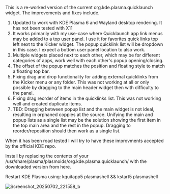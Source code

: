 This is a re-worked version of the current org.kde.plasma.quicklaunch widget. The improvements and fixes include.

1) Updated to work with KDE Plasma 6 and Wayland desktop rendering. It has not been tested with X11
2) It works primarily with my use-case where Quicklaunch app link menus may be added to a top user panel. I use it for favorites quick links top left next to the Kicker widget. The popup quicklink list will be dropdown in this case. I expect a bottom user panel location to also work.
3) Multiple widgets placed next to each other, which may be for different categories of apps, work well with each other's popup opening/closing. 
4) The offset of the popup matches the position and floating style to match a floating top bar.
5) Fixing drag and drop functionality for adding external quicklinks from the Kicker menu or any folder. This was not working at all or only possible by dragging to the main header widget then with difficulty to the panel.
6) Fixing drag reorder of items in the quicklinks list. This was not working well and created duplicate items.
7) TBD: Dragging between popup list and the main widget is not ideal, resulting in orphaned coppies at the source. Unifying the main and popup lists as a single list may be the solution showing the first item in the top main area and the rest in the popup. Dragging to reorder/reposition should then work as a single list.

When it has been road tested I will try to have these improvments accepted by the official KDE repo.

Install by replacing the contents of your /usr/share/plasma/plasmoids/org.kde.plasma.quicklaunch/ with the downloaded version from here.

Restart KDE Plasma using: kquitapp5 plasmashell && kstart5 plasmashell

![Screenshot_20250702_221558_b](https://github.com/user-attachments/assets/2bdd486f-25dc-4452-bd96-601fda6da54c)
